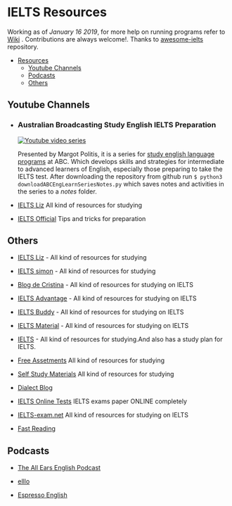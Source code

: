 # IELTS Resources

Working as of _January 16 2019_, for more help on running programs refer to [Wiki](https://github.com/py563/Learning_Series_IELTS/wiki  "Software Requirements") . Contributions are always welcome!. Thanks to [awesome-ielts](https://github.com/ucatal/awesome-ielts) repository.

* [Resources](#ielts-resources)
  * [Youtube Channels](#youtube-channels)
  * [Podcasts](#podcasts)
  * [Others](#others)
  

## Youtube Channels

* ### Australian Broadcasting Study English IELTS Preparation

  [![Youtube video series](https://img.youtube.com/vi/p1UeGt-OtWE/0.jpg)](https://www.youtube.com/watch?v=p1UeGt-OtWE)

  Presented by Margot Politis, it is a series for [study english language programs](https://www.abc.net.au/education/learn-english/study-english-ielts-preparation/7568250 "Australian Broadcasting Study English IELTS Preparation") at ABC. Which develops skills and strategies for intermediate to advanced learners of English, especially those preparing to take the IELTS test. After downloading the repository from github run `$ python3 downloadABCEngLearnSeriesNotes.py` which saves notes and activities in the series to a _notes_ folder.

* [IELTS Liz](https://www.youtube.com/user/ieltsliz) All kind of resources for studying

* [IELTS Official](https://www.youtube.com/user/IELTSOfficial) Tips and tricks for preparation


## Others

* [IELTS Liz](http://ieltsliz.com/) - All kind of resources for studying

* [IELTS simon](http://ielts-simon.com/ielts-help-and-english-pr/) - All kind of resources for studying

* [Blog de Cristina](http://www.cristinacabal.com/) - All kind of resources for studying on IELTS

* [IELTS Advantage](http://ieltsadvantage.com/) - All kind of resources for studying on IELTS

* [IELTS Buddy](http://www.ieltsbuddy.com/) - All kind of resources for studying on IELTS

* [IELTS Material](http://ieltsmaterial.com/) - All kind of resources for studying on IELTS

* [IELTS](http://ieltsielts.com/more/study-plans/) - All kind of resources for studying.And also has a study plan for IELTS.

* [Free Assetments](http://www.canadavisa.com/ielts/free-practice-tests.html) All kind of resources for studying

* [Self Study Materials](http://selfstudymaterials.com/) All kind of resources for studying

* [Dialect Blog](http://dialectblog.com/)

* [IELTS Online Tests](https://ieltsonlinetests.com/) IELTS exams paper ONLINE completely

* [IELTS-exam.net](https://www.ielts-exam.net/) All kind of resources for studying on IELTS

* [Fast Reading](https://www.huffingtonpost.com/tim-ferriss/speed-reading_b_5317784.html)



## Podcasts

* [The All Ears English Podcast](https://www.allearsenglish.com/) 

* [elllo](http://elllo.org/)

* [Espresso English](https://www.espressoenglish.net/)
